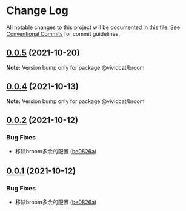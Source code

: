 # Change Log

All notable changes to this project will be documented in this file.
See [Conventional Commits](https://conventionalcommits.org) for commit guidelines.

## [0.0.5](https://github.com/vividcat/broom/compare/@vividcat/broom@0.0.4...@vividcat/broom@0.0.5) (2021-10-20)

**Note:** Version bump only for package @vividcat/broom





## [0.0.4](https://github.com/vividcat/broom/compare/@vividcat/broom@0.0.2...@vividcat/broom@0.0.4) (2021-10-13)

**Note:** Version bump only for package @vividcat/broom





## [0.0.2](https://github.com/vividcat/broom/compare/@vividcat/broom@0.0.1...@vividcat/broom@0.0.2) (2021-10-12)


### Bug Fixes

* 移除broom多余的配置 ([be0826a](https://github.com/vividcat/broom/commit/be0826a08f936859671bbd39dbbf675d0c053883))





## [0.0.1](https://github.com/vividcat/broom/compare/@vividcat/broom@0.0.1...@vividcat/broom@0.0.1) (2021-10-12)


### Bug Fixes

* 移除broom多余的配置 ([be0826a](https://github.com/vividcat/broom/commit/be0826a08f936859671bbd39dbbf675d0c053883))
